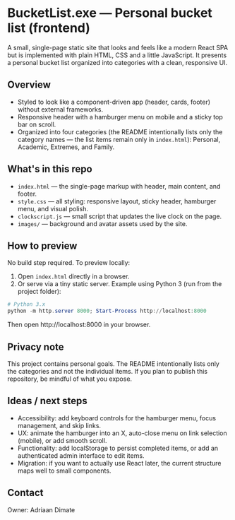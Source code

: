 # BucketList.exe — Personal bucket list (frontend)

A small, single-page static site that looks and feels like a modern React SPA but is implemented with plain HTML, CSS and a little JavaScript. It presents a personal bucket list organized into categories with a clean, responsive UI.

## Overview

- Styled to look like a component-driven app (header, cards, footer) without external frameworks.
- Responsive header with a hamburger menu on mobile and a sticky top bar on scroll.
- Organized into four categories (the README intentionally lists only the category names — the list items remain only in `index.html`): Personal, Academic, Extremes, and Family.

## What's in this repo

- `index.html` — the single-page markup with header, main content, and footer.
- `style.css` — all styling: responsive layout, sticky header, hamburger menu, and visual polish.
- `clockscript.js` — small script that updates the live clock on the page.
- `images/` — background and avatar assets used by the site.

## How to preview

No build step required. To preview locally:

1. Open `index.html` directly in a browser.
2. Or serve via a tiny static server. Example using Python 3 (run from the project folder):

```powershell
# Python 3.x
python -m http.server 8000; Start-Process http://localhost:8000
```

Then open http://localhost:8000 in your browser.

## Privacy note

This project contains personal goals. The README intentionally lists only the categories and not the individual items. If you plan to publish this repository, be mindful of what you expose.

## Ideas / next steps

- Accessibility: add keyboard controls for the hamburger menu, focus management, and skip links.
- UX: animate the hamburger into an X, auto-close menu on link selection (mobile), or add smooth scroll.
- Functionality: add localStorage to persist completed items, or add an authenticated admin interface to edit items.
- Migration: if you want to actually use React later, the current structure maps well to small components.

## Contact

Owner: Adriaan Dimate

